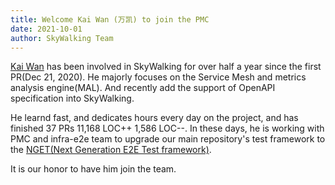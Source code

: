 ```yaml
---
title: Welcome Kai Wan (万凯) to join the PMC
date: 2021-10-01
author: SkyWalking Team
---
```


[Kai Wan](https://github.com/wankai123) has been involved in SkyWalking for over half a year since the first PR(Dec 21, 2020).
He majorly focuses on the Service Mesh and metrics analysis engine(MAL). And recently add the support of OpenAPI specification into SkyWalking.

He learnd fast, and dedicates hours every day on the project, and has finished 37 PRs  11,168 LOC++  1,586 LOC--.
In these days, he is working with PMC and infra-e2e team to upgrade our main repository's test framework to the [NGET(Next Generation E2E Test framework)](https://github.com/apache/skywalking-infra-e2e).

It is our honor to have him join the team.
